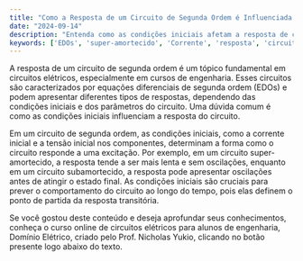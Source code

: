 ```yaml
---
title: "Como a Resposta de um Circuito de Segunda Ordem é Influenciada pelas Condições Iniciais?"
date: "2024-09-14"
description: "Entenda como as condições iniciais afetam a resposta de circuitos de segunda ordem em engenharia elétrica."
keywords: ['EDOs', 'super-amortecido', 'Corrente', 'resposta', 'circuito', 'segunda ordem']
---
```


A resposta de um circuito de segunda ordem é um tópico fundamental em circuitos elétricos, especialmente em cursos de engenharia. Esses circuitos são caracterizados por equações diferenciais de segunda ordem (EDOs) e podem apresentar diferentes tipos de respostas, dependendo das condições iniciais e dos parâmetros do circuito. Uma dúvida comum é como as condições iniciais influenciam a resposta do circuito.

Em um circuito de segunda ordem, as condições iniciais, como a corrente inicial e a tensão inicial nos componentes, determinam a forma como o circuito responde a uma excitação. Por exemplo, em um circuito super-amortecido, a resposta tende a ser mais lenta e sem oscilações, enquanto em um circuito subamortecido, a resposta pode apresentar oscilações antes de atingir o estado final. As condições iniciais são cruciais para prever o comportamento do circuito ao longo do tempo, pois elas definem o ponto de partida da resposta transitória.

Se você gostou deste conteúdo e deseja aprofundar seus conhecimentos, conheça o curso online de circuitos elétricos para alunos de engenharia, Domínio Elétrico, criado pelo Prof. Nicholas Yukio, clicando no botão presente logo abaixo do texto.